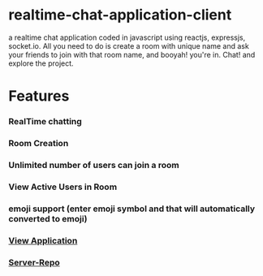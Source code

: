 # realtime-chat-application-client
a realtime chat application coded in javascript using reactjs, expressjs, socket.io. All you need to do is create a room with unique name and ask your friends to join with that room name, and booyah! you're in. Chat! and explore the project. 

# Features

### RealTime chatting
### Room Creation
### Unlimited number of users can join a room
### View Active Users in Room
### emoji support (enter emoji symbol and that will automatically converted to emoji)
### [View Application](http://utkarsh1999.netlify.com/)

### [Server-Repo](https://github.com/Utkarsh1999/realtime-chat-applicaton-express-server)
